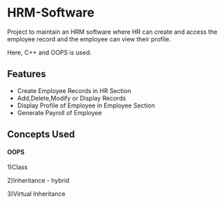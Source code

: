 # HRM-Software

Project to maintain an HRM software where HR can create and access the employee record and the employee can view their profile.

Here, C++ and OOPS is  used. 
## Features

- Create Employee Records in HR Section
- Add,Delete,Modify or Display Records
- Display Profile of Employee in Employee Section
- Generate Payroll of Employee


## Concepts Used

#### OOPS

1)Class

2)Inheritance - hybrid

3)Virtual Inheritance

